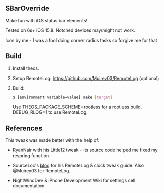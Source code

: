 ## SBarOverride

Make fun with iOS status bar elements!

Tested on 6s+ iOS 15.8. Notched devices may/might not work.

Icon by me - I was a fool doing corner radius tasks so forgive me for that

## Build

1. Install theos.

2. Setup RemoteLog: https://github.com/Muirey03/RemoteLog (optional)

3. Build:

    ```bash
    $ [environment variable=value] make [target]
    ```

    Use THEOS_PACKAGE_SCHEME=rootless for a rootless build,
    DEBUG_RLOG=1 to use RemoteLog.

## References

This tweak was made better with the help of:

* RyanNair with his Little12 tweak - its source code helped me fixed my respring function

* SourceLoc's [blog](blog.sourceloc.net) for his RemoteLog & clock tweak guide. Also @Muirey03 for RemoteLog.

* NightWindDev & iPhone Development Wiki for settings cell documentation.